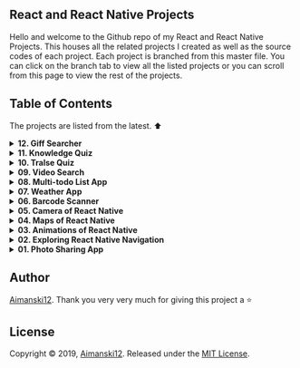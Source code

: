 ## React and React Native Projects

Hello and welcome to the Github repo of my React and React Native Projects. This houses all the related projects I created as well as the source codes of each project. Each project is branched from this master file. You can click on the branch tab to view all the listed projects or you can scroll from this page to view the rest of the projects. 

## Table of Contents

The projects are listed from the latest. :arrow_up:

<details>
  <summary><strong>12. Giff Searcher</strong></summary>

  ### Overview :sunglasses:

  > Coming Soon!

</details> 

<details>
  <summary><strong>11. Knowledge Quiz</strong></summary>

  ### Overview :sunglasses:

  > This app is a knowledge quiz app. It asks quiestions about general informations and you just have to pick you answers from the options provided. It uses its data from [Open Trivia Database](https://opentdb.com/api_config.php) - an open source database 

  [View it live from your browser.](http://bit.ly/2QAur1E) Deployed with Firebase<br>
  [View project source code](https://github.com/Aimanski12/ReactJS_Projects/tree/proj11).<br>
  [Watch Short Video Clip](https://youtu.be/ngMWwH9n-lA) <br>

  <div float="left">
    <a href="https://youtu.be/ngMWwH9n-lA">
      <img src="https://github.com/Aimanski12/proj-resource/blob/master/libs/react/react11-knowledgequiz.gif" alt="screen shot">
    </a>
  </div>

</details> 


<details>
  <summary><strong>10. Tralse Quiz</strong></summary>

  ### Overview :sunglasses:

  > This is a True or False App. It is run on a ReactJS. It is an app that allows the user to play a true or false quiz about general informations about science, math, sports, music, politics, history, etc. This app uses resources [Open Trivia Database](https://opentdb.com/api_config.php). A free JSON API for programming projects. It does not require API tokens when you use it.

  [View it live from your browser.](http://bit.ly/2NXdPON) Deployed with Firebase<br>
  [View project source code](https://github.com/Aimanski12/ReactJS_Projects/tree/proj10).<br>
  [Watch Short Video Clip](https://www.youtube.com/watch?v=p9yRbI88yXo&feature=youtu.be) <br>

  <div float="left">
    <a href="https://www.youtube.com/watch?v=p9yRbI88yXo&feature=youtu.be">
      <img src="https://github.com/Aimanski12/proj-resource/blob/master/libs/react/react10-tralse.gif" alt="screen shot">
    </a>
  </div>

</details> 

<details>
  <summary><strong>09. Video Search</strong></summary>

  ### Overview :sunglasses:

  > This is a Movie Searcher App. It allows the user to search movies and informations relation about the searched movie. This app uses The Movie DB API to query data about movies. It also uses Axios, a Promised Based HTTP module for NodeJS.
  > MovieDB have so many API's that you can use to query informations about movies. It gives the developer a free API Key 

  [View it live from your browser.](http://bit.ly/36rnvtd) Deployed with Firebase<br>
  [View project source code](https://github.com/Aimanski12/ReactJS_Projects/tree/proj09).<br>
  [Watch Short Video Clip](https://www.youtube.com/watch?v=-JO-5kmfmys&t=3s) <br>

  <div float="left">
    <a href="https://www.youtube.com/watch?v=-JO-5kmfmys&t=3s">
      <img src="https://github.com/Aimanski12/proj-resource/blob/master/libs/react/react09-moviesearch.gif" alt="screen shot">
    </a>
  </div>

</details> 


<details>
<summary><strong>08. Multi-todo List App</strong></summary>

### Overview :sunglasses:

> Todo List App is very common programming exercises. I am building this app and want to make it something different. It is a list of todo-list. It allows you to create multiple todo-list with the same functionality. This app is a MERN Stack App. 

[View it from your browser](http://bit.ly/aiman-reactjs08). Deployed at Heroku. <br>
[View project source code](https://github.com/Aimanski12/ReactJS_Projects/tree/proj08).<br>
[Watch Short Video Clip](https://www.youtube.com/watch?v=RT3m9PTgPb8).

<div float="left">
  <a href="https://www.youtube.com/watch?v=RT3m9PTgPb8">
    <img src="https://user-images.githubusercontent.com/32781697/59612982-ae6f0c80-90e3-11e9-9132-340ff4deb5fe.png" alt="screen shot">
  </a>
</div>
</details>


<details>
<summary><strong>07. Weather App</strong></summary>

### Overview :sunglasses:

This is a simple weather app that allows you to check weather conditions from any city you want. You can type any city and it will provide the latest weather of that city you entered. The resources from this app are from [OpenWeatherMap](https://openweathermap.org/). 

[View it from your browser](https://aimanski-weatherapp.firebaseapp.com/). Deployed at firebase.<br>
[View project source code](https://github.com/Aimanski12/ReactJS_Projects/tree/proj07).<br>
[Watch Short Video Clip](https://www.youtube.com/watch?v=_M7zkeqpyD8). <br>

<div float="left">
  <a href="https://www.youtube.com/watch?v=_M7zkeqpyD8">
    <img src="https://user-images.githubusercontent.com/32781697/58397784-25027800-8018-11e9-8df8-739d52ddc9f8.gif" alt="screen shot">
  </a>
</div>
</details>


<details>
<summary><strong>06. Barcode Scanner</strong></summary>

### Overview :sunglasses:

Barcode scanners are one of the applications that amazes me. So, I have decided to create one. This is app allows you to scan barcodes directly from the user's browser. The app is using [Quagga](https://serratus.github.io/quaggaJS/) a javascript library that streams the user's camera and then searches for any barcodes rendered from the streamed video. The app fetches data from [Barcode API](https://www.barcodelookup.com/api) and then returns product information related to the barcode. 


[View it from your browser](http://bit.ly/aiman-reactjs06). Deployed on Firebase. <br>

[View project source code](https://github.com/Aimanski12/ReactJS_Projects/tree/proj06). <br>

[Watch Short Video Clip](https://www.youtube.com/watch?v=RHSBdVFhjZs&feature=youtu.be).

<div float="left">
  <a href="https://www.youtube.com/watch?v=RHSBdVFhjZs&feature=youtu.be">
    <img src="https://user-images.githubusercontent.com/32781697/57206082-c56cfb80-6f88-11e9-8d76-a94aef05d1f2.gif" alt="screen shot">
  </a>
</div>
</details>

<details>
<summary><strong>05. Camera of React Native </strong></summary>

### Overview :sunglasses:

I was trying to play some api's where I can render a real camera with [React Native Camera](https://github.com/react-native-community/react-native-camera) and store images to cloud storage using [Google Firebase](https://firebase.google.com/) and store all images data so that the user can access all the information. I was very excited creating this app. In this project, I learned how to set up a native app using camera and how to build a cloud data storage.

[View project source code](https://github.com/Aimanski12/ReactJS_Projects/tree/proj05).

[Watch Short Video Clip](https://www.youtube.com/watch?v=BcZZbDwvVFw&feature=youtu.be).

<div float="left">
  <a href="https://www.youtube.com/watch?v=BcZZbDwvVFw&feature=youtu.be">
    <img src="https://user-images.githubusercontent.com/32781697/56854352-ad4b0b80-68fa-11e9-88d5-cb93e8ce7b79.png" alt="screen shot">
  </a>
</div>

</details>

<details>
<summary><strong>04. Maps of React Native </strong></summary>

### Overview :sunglasses:

[View project source code](https://github.com/Aimanski12/ReactJS_Projects/tree/proj04).

I wanted to make an application that renders [Google Maps](https://www.google.com/maps) so I made this application that renders maps on a mobile device. I had so much fun building this application and I learned how to render map components using `MapView` and the properties that are needed for the map to render. I also learned how to create map markers using `MapView.Marker` and animate the markers when a new location is selected. I also learned how to `Polygons` and `Polylines`. This can be very useful for projects that needs map components.

<div float="left">
<a href="https://user-images.githubusercontent.com/32781697/56159806-31ac9e80-5f8b-11e9-9364-ebbab786a849.gif"><img src="https://user-images.githubusercontent.com/32781697/56159806-31ac9e80-5f8b-11e9-9364-ebbab786a849.gif" title="Project Clip" /></a>
<a href="https://user-images.githubusercontent.com/32781697/56159821-3f622400-5f8b-11e9-8651-d3596e9cf294.gif"><img src="https://user-images.githubusercontent.com/32781697/56159821-3f622400-5f8b-11e9-8651-d3596e9cf294.gif" title="Project Clip" /></a>
<a href="https://user-images.githubusercontent.com/32781697/56159840-4ab54f80-5f8b-11e9-81ce-095fbb2d0577.gif"><img src="https://user-images.githubusercontent.com/32781697/56159840-4ab54f80-5f8b-11e9-81ce-095fbb2d0577.gif" title="Project Clip" /></a>
<a href="https://user-images.githubusercontent.com/32781697/56159853-56a11180-5f8b-11e9-9fa4-fba0aeb036b1.gif"><img src="https://user-images.githubusercontent.com/32781697/56159853-56a11180-5f8b-11e9-9fa4-fba0aeb036b1.gif" title="Project Clip" /></a>
</div>

</details>

<details>
<summary><strong>03. Animations of React Native</strong></summary>

### Overview :sunglasses:
I was playing with `React Native Animation` library for this project and I learned a lot from it. In this project I learned configure animation using `Animate.timing()` and how to compose animation methods. I also explored how to combine animations values and how to modify the segments of the animation using `interpolate()` and use it to built in methods like `transform`, `translate`, `scale`.

[View project source code](https://github.com/Aimanski12/ReactJS_Projects/tree/proj03).

<div float="left">
<a href="https://user-images.githubusercontent.com/32781697/55842214-1d365500-5af8-11e9-89a9-c422e9357ecb.gif"><img src="https://user-images.githubusercontent.com/32781697/55842214-1d365500-5af8-11e9-89a9-c422e9357ecb.gif" title="Project Clip" /></a>
<a href="https://user-images.githubusercontent.com/32781697/55842293-74d4c080-5af8-11e9-85e7-b0396796a4ed.gif"><img src="https://user-images.githubusercontent.com/32781697/55842293-74d4c080-5af8-11e9-85e7-b0396796a4ed.gif" title="Project Clip" /></a>
<a href="https://user-images.githubusercontent.com/32781697/55842329-a3529b80-5af8-11e9-9dca-5216d1483db4.gif"><img src="https://user-images.githubusercontent.com/32781697/55842329-a3529b80-5af8-11e9-9dca-5216d1483db4.gif" title="Project Clip" /></a>
</div>

</details>

<details>
<summary><strong>02. Exploring React Native Navigation</strong></summary>

### Overview :sunglasses:
This challenge deepens my understanding of `Navigation` functions of [React Native Navigation](https://reactnavigation.org/) version 3.x. Creating tabs using `creareStackNavigator`, `createSwitchNavigator`, `createBottomTabNavigator`, `createAppContainer`, and `createDrawerNavigator` are some of the few things I was exploring in this project.  

[View project source code](https://github.com/Aimanski12/ReactJS_Projects/tree/proj02).

<div float="left">
<a href="https://user-images.githubusercontent.com/32781697/55290964-4d1a8580-539f-11e9-93c2-221486aef6a7.gif"><img src="https://user-images.githubusercontent.com/32781697/55290964-4d1a8580-539f-11e9-93c2-221486aef6a7.gif" title="Project Clip"/></a>
</div>

  
</details>

<details>
<summary><strong>01. Photo Sharing App</strong></summary>

### Overview :sunglasses:
This is a full 
  [React Native](https://facebook.github.io/react-native/) project I took from [Udemy](https://www.udemy.com/react-native-the-practical-guide/learn/lecture/13914812#content). The course covers a lot of `React Native` fundamentals from `Component` rendering, `Navigation and Routers`, `Animation`, `Styling`, `Redux`, `State and Props` and many more like 
  
  [Redux](https://redux.js.org/) and [Firebase](https://firebase.google.com/). The course also covers other libraries like [Icons](https://github.com/oblador/react-native-vector-icons), [Camera Detection](https://github.com/react-native-community/react-native-camera) and [Geolocations](https://facebook.github.io/react-native/docs/geolocation). I have learned a lot in this course and it has broaden my knowledge about this framework.
  [View project source code](https://github.com/Aimanski12/react-native-p03).

  <div float="left">
    <a href="https://user-images.githubusercontent.com/32781697/55290400-856a9580-5398-11e9-8ebb-785659c2813f.png"><img src="https://user-images.githubusercontent.com/32781697/55290400-856a9580-5398-11e9-8ebb-785659c2813f.png" title="Project Clip"/></a>
  </div>

</details>

## Author

[Aimanski12](https://github.com/Aimanski12).
Thank you very very much for giving this project a :star:

## License 

Copyright © 2019, [Aimanski12](https://github.com/Aimanski12).
Released under the [MIT License](LICENSE).

